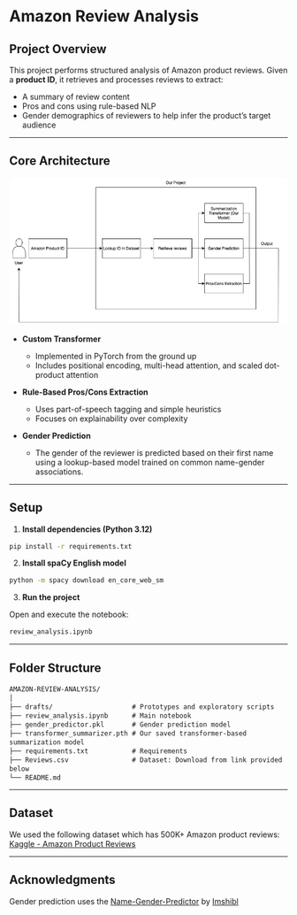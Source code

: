# Amazon Review Analysis

## Project Overview

This project performs structured analysis of Amazon product reviews. Given a **product ID**, it retrieves and processes reviews to extract:

-   A summary of review content
-   Pros and cons using rule-based NLP
-   Gender demographics of reviewers to help infer the product’s target audience

---

## Core Architecture

![Core Architecture](./assets/diagram.jpeg)

-   **Custom Transformer**

    -   Implemented in PyTorch from the ground up
    -   Includes positional encoding, multi-head attention, and scaled dot-product attention

-   **Rule-Based Pros/Cons Extraction**

    -   Uses part-of-speech tagging and simple heuristics
    -   Focuses on explainability over complexity

-   **Gender Prediction**
    -   The gender of the reviewer is predicted based on their first name using a lookup-based model trained on common name-gender associations.

---

## Setup

1. **Install dependencies (Python 3.12)**

```bash
pip install -r requirements.txt
```

2. **Install spaCy English model**

```bash
python -m spacy download en_core_web_sm
```

3. **Run the project**

Open and execute the notebook:

```bash
review_analysis.ipynb
```

---

## Folder Structure

```
AMAZON-REVIEW-ANALYSIS/
│
├── drafts/                    # Prototypes and exploratory scripts
├── review_analysis.ipynb      # Main notebook
├── gender_predictor.pkl       # Gender prediction model
├── transformer_summarizer.pth # Our saved transformer-based summarization model
├── requirements.txt           # Requirements
├── Reviews.csv                # Dataset: Download from link provided below
└── README.md
```

---

## Dataset

We used the following dataset which has 500K+ Amazon product reviews:  
[Kaggle - Amazon Product Reviews](https://www.kaggle.com/datasets/arhamrumi/amazon-product-reviews)

---

## Acknowledgments

Gender prediction uses the [Name-Gender-Predictor](https://github.com/imshibl/Name-Gender-Predictor) by [Imshibl](https://github.com/imshibl)

